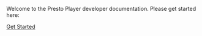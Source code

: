 Welcome to the Presto Player developer documentation. Please get started here: 

[Get Started](https://github.com/prestomade/developer-documentation/wiki)
